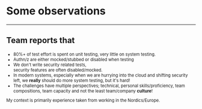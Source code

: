 # Some observations

---

## Team reports that

<div style="font-size:0.8em">

- 80%+ of test effort is spent on unit testing, very little on system testing.
- Authn/z are either mocked/stubbed or disabled when testing
- We don't write security related tests, </br>security features are often disabled/mocked.
- In modern systems, especially when we are hurrying into the cloud and shifting security left, we **really** should do more system testing, but it's hard!
- The challenges have multiple perspectives; technical, personal skills/proficiency, team compositions, team capacity and not the least team/company **culture**!

My context is primarily experience taken from working in the Nordics/Europe.

</div>

